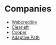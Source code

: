 # Companies

* [Webcredible](https://www.webcredible.com/)
* [Clearleft](https://clearleft.com/)
* [Cooper](https://www.cooper.com/)
* [Adaptive Path](http://adaptivepath.org/)